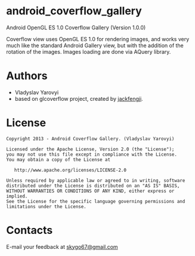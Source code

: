 android_coverflow_gallery
=========================

Android OpenGL ES 1.0 Coverflow Gallery
(Version 1.0.0)

Coverflow view uses OpenGL ES 1.0 for rendering images, and works very much like the standard Android Gallery view, but with the addition of the rotation of the images.
Images loading are done via AQuery library.

Authors
=======

* Vladyslav Yarovyi
* based on glcoverflow project, created by [jackfengji](https://github.com/jackfengji).


License
=======

    Copyright 2013 - Android Coverflow Gallery. (Vladyslav Yarovyi)

    Licensed under the Apache License, Version 2.0 (the "License");
    you may not use this file except in compliance with the License.
    You may obtain a copy of the License at

       http://www.apache.org/licenses/LICENSE-2.0

    Unless required by applicable law or agreed to in writing, software
    distributed under the License is distributed on an "AS IS" BASIS,
    WITHOUT WARRANTIES OR CONDITIONS OF ANY KIND, either express or implied.
    See the License for the specific language governing permissions and
    limitations under the License.

Contacts
========

E-mail your feedback at skygo67@gmail.com

